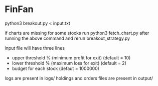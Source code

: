 # FinFan

python3 breakout.py < input.txt

if charts are missing for some stocks
run python3 fetch_chart.py after running the above command and rerun breakout_strategy.py

input file will have three lines
- upper threshold % (minimum profit for exit) (default = 10)
- lower threshold % (maximum loss for exit) (default = 2)
- budget for each stock (defaut = 1000000)

logs are present in logs/
holdings and orders files are present in output/

